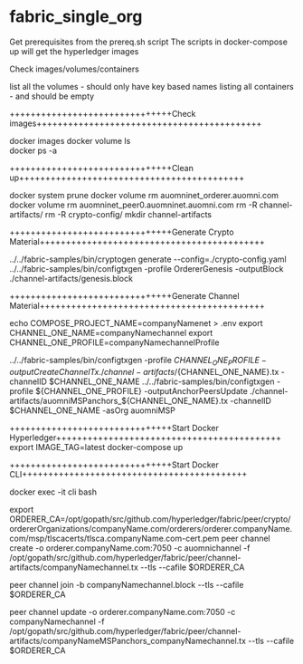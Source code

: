# fabric_single_org

Get prerequisites from the prereq.sh script
The scripts in docker-compose up will get the hyperledger images

Check images/volumes/containers

list all the volumes - should only have key based names 
listing all containers - and should be empty

+++++++++++++++++++++++++++++++Check images+++++++++++++++++++++++++++++++++++++++++++
 


docker images 
docker volume ls  
docker ps -a   

+++++++++++++++++++++++++++++++Clean up+++++++++++++++++++++++++++++++++++++++++++


docker system prune
docker volume rm auomninet_orderer.auomni.com
docker volume rm auomninet_peer0.auomninet.auomni.com
rm -R channel-artifacts/
rm -R crypto-config/
mkdir channel-artifacts



+++++++++++++++++++++++++++++++Generate Crypto Material+++++++++++++++++++++++++++++++++++++++++++
 

../../fabric-samples/bin/cryptogen generate --config=./crypto-config.yaml
../../fabric-samples/bin/configtxgen -profile OrdererGenesis -outputBlock ./channel-artifacts/genesis.block

+++++++++++++++++++++++++++++++Generate Channel Material+++++++++++++++++++++++++++++++++++++++++++

echo COMPOSE_PROJECT_NAME=companyNamenet > .env
export CHANNEL_ONE_NAME=companyNamechannel
export CHANNEL_ONE_PROFILE=companyNamechannelProfile

../../fabric-samples/bin/configtxgen -profile ${CHANNEL_ONE_PROFILE} -outputCreateChannelTx ./channel-artifacts/${CHANNEL_ONE_NAME}.tx -channelID $CHANNEL_ONE_NAME
../../fabric-samples/bin/configtxgen -profile ${CHANNEL_ONE_PROFILE} -outputAnchorPeersUpdate ./channel-artifacts/auomniMSPanchors_${CHANNEL_ONE_NAME}.tx -channelID $CHANNEL_ONE_NAME -asOrg auomniMSP



+++++++++++++++++++++++++++++++Start Docker Hyperledger+++++++++++++++++++++++++++++++++++++++++++
export IMAGE_TAG=latest
docker-compose up

+++++++++++++++++++++++++++++++Start Docker CLI+++++++++++++++++++++++++++++++++++++++++++

docker exec -it cli bash 

export ORDERER_CA=/opt/gopath/src/github.com/hyperledger/fabric/peer/crypto/ordererOrganizations/companyName.com/orderers/orderer.companyName.com/msp/tlscacerts/tlsca.companyName.com-cert.pem
peer channel create -o orderer.companyName.com:7050 -c auomnichannel -f /opt/gopath/src/github.com/hyperledger/fabric/peer/channel-artifacts/companyNamechannel.tx --tls --cafile $ORDERER_CA

peer channel join -b companyNamechannel.block --tls --cafile $ORDERER_CA

peer channel update -o orderer.companyName.com:7050 -c companyNamechannel -f /opt/gopath/src/github.com/hyperledger/fabric/peer/channel-artifacts/companyNameMSPanchors_companyNamechannel.tx --tls --cafile $ORDERER_CA
